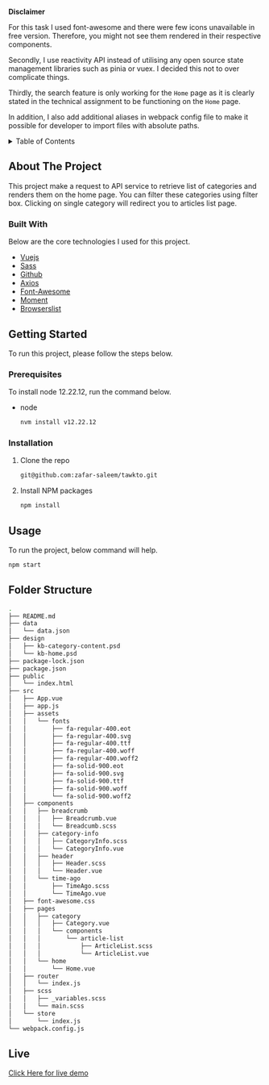 **Disclaimer**

For this task I used font-awesome and there were few icons unavailable in free version. Therefore, you might not see them rendered in their respective components.

Secondly, I use reactivity API instead of utilising any open source state management libraries such as pinia or vuex. I decided this not to over complicate things.

Thirdly, the search feature is only working for the `Home` page as it is clearly stated in the technical assignment to be functioning on the `Home` page.

In addition, I also add additional aliases in webpack config file to make it possible for developer to import files with absolute paths.

<!-- TABLE OF CONTENTS -->
<details>
  <summary>Table of Contents</summary>
  <ol>
    <li>
      <a href="#about-the-project">About The Project</a>
      <ul>
        <li><a href="#built-with">Built With</a></li>
      </ul>
    </li>
    <li>
      <a href="#getting-started">Getting Started</a>
      <ul>
        <li><a href="#prerequisites">Prerequisites</a></li>
        <li><a href="#installation">Installation</a></li>
      </ul>
    </li>
    <li><a href="#usage">Usage</a></li>
    <li><a href="#folder-structure">Folder Structure</a></li>
  </ol>
</details>

<!-- ABOUT THE PROJECT -->
## About The Project

This project make a request to API service to retrieve list of categories and renders them on the home page. You can filter these categories using filter box. Clicking on single category will redirect you to articles list page.

### Built With

Below are the core technologies I used for this project.

* [Vuejs](https://vuejs.org/)
* [Sass](https://sass-lang.com/)
* [Github](https://github.com/)
* [Axios](https://axios-http.com/)
* [Font-Awesome](https://fontawesome.com/)
* [Moment](https://momentjs.com/)
* [Browserslist](https://github.com/browserslist/browserslist)


## Getting Started

To run this project, please follow the steps below.

### Prerequisites

To install node 12.22.12, run the command below.

* node
  ```sh
  nvm install v12.22.12
  ```

### Installation

1. Clone the repo
   ```sh
   git@github.com:zafar-saleem/tawkto.git
   ```
2. Install NPM packages
   ```sh
   npm install
   ```


## Usage

To run the project, below command will help.

  ```sh
  npm start
  ```


<!-- FOLDER STRUCTURE -->
## Folder Structure

  ```bash
  .
├── README.md
├── data
│   └── data.json
├── design
│   ├── kb-category-content.psd
│   └── kb-home.psd
├── package-lock.json
├── package.json
├── public
│   └── index.html
├── src
│   ├── App.vue
│   ├── app.js
│   ├── assets
│   │   └── fonts
│   │       ├── fa-regular-400.eot
│   │       ├── fa-regular-400.svg
│   │       ├── fa-regular-400.ttf
│   │       ├── fa-regular-400.woff
│   │       ├── fa-regular-400.woff2
│   │       ├── fa-solid-900.eot
│   │       ├── fa-solid-900.svg
│   │       ├── fa-solid-900.ttf
│   │       ├── fa-solid-900.woff
│   │       └── fa-solid-900.woff2
│   ├── components
│   │   ├── breadcrumb
│   │   │   ├── Breadcrumb.vue
│   │   │   └── Breadcumb.scss
│   │   ├── category-info
│   │   │   ├── CategoryInfo.scss
│   │   │   └── CategoryInfo.vue
│   │   ├── header
│   │   │   ├── Header.scss
│   │   │   └── Header.vue
│   │   └── time-ago
│   │       ├── TimeAgo.scss
│   │       └── TimeAgo.vue
│   ├── font-awesome.css
│   ├── pages
│   │   ├── category
│   │   │   ├── Category.vue
│   │   │   └── components
│   │   │       └── article-list
│   │   │           ├── ArticleList.scss
│   │   │           └── ArticleList.vue
│   │   └── home
│   │       └── Home.vue
│   ├── router
│   │   └── index.js
│   ├── scss
│   │   ├── _variables.scss
│   │   └── main.scss
│   └── store
│       └── index.js
└── webpack.config.js
  ```


## Live
[Click Here for live demo](https://youtu.be/UwG9qptHEx0)
